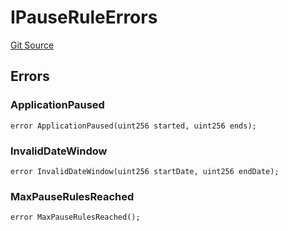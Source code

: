 # IPauseRuleErrors
[Git Source](https://github.com/thrackle-io/tron/blob/29c0f577f4a40a4ed7ae1702ee35ca11ff1ccfaf/src/common/IErrors.sol)


## Errors
### ApplicationPaused

```solidity
error ApplicationPaused(uint256 started, uint256 ends);
```

### InvalidDateWindow

```solidity
error InvalidDateWindow(uint256 startDate, uint256 endDate);
```

### MaxPauseRulesReached

```solidity
error MaxPauseRulesReached();
```

